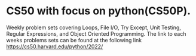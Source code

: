 # CS50 with focus on python(CS50P).
Weekly problem sets covering Loops, File I/O, Try Except, Unit Testing, Regular Expressions, and Object Oriented Programming.
The link to each weeks problems sets can be found at the following link 
https://cs50.harvard.edu/python/2022/

